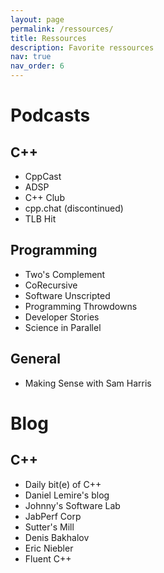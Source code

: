 ```yaml
---
layout: page
permalink: /ressources/
title: Ressources
description: Favorite ressources
nav: true
nav_order: 6
---
```


# Podcasts
## C++
- CppCast
- ADSP
- C++ Club
- cpp.chat (discontinued)
- TLB Hit

## Programming
- Two's Complement
- CoRecursive
- Software Unscripted
- Programming Throwdowns
- Developer Stories
- Science in Parallel

## General
- Making Sense with Sam Harris

# Blog
## C++
- Daily bit(e) of C++
- Daniel Lemire's blog
- Johnny's Software Lab
- JabPerf Corp
- Sutter's Mill
- Denis Bakhalov
- Eric Niebler
- Fluent C++

